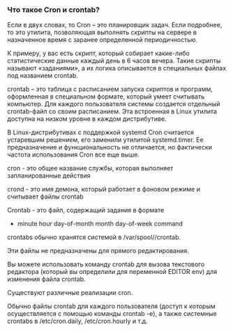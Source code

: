 ### Что такое Cron и crontab?

Если в двух словах, то Cron – это планировщик задач. Если подробнее, то это утилита, позволяющая выполнять скрипты на сервере в назначенное время с заранее определенной периодичностью.

К примеру, у вас есть скрипт, который собирает какие-либо статистические данные каждый день в 6 часов вечера. Такие скрипты называют «заданиями», а их логика описывается в специальных файлах под названием сrontab.

crontab – это таблица с расписанием запуска скриптов и программ, оформленная в специальном формате, который умеет считывать компьютер. Для каждого пользователя системы создается отдельный crontab-файл со своим расписанием. Эта встроенная в Linux утилита доступна на низком уровне в каждом дистрибутиве.

В Linux-дистрибутивах с поддержкой systemd Cron считается устаревшим решением, его заменили утилитой systemd.timer. Ее предназначение и функциональность не отличается, но фактически частота использования Cron все еще выше.

cron - это общее название службы, которая выполняет запланированные действия

crond - это имя демона, который работает в фоновом режиме и считывает файлы crontab

Crontab - это файл, содержащий задания в формате

- minute hour day-of-month month day-of-week  command

crontabs обычно хранятся системой в /var/spool/<username>/crontab.

Эти файлы не предназначены для прямого редактирования.

Вы можете использовать команду crontab для вызова текстового редактора (который вы определили для переменной EDITOR env) для изменения файла crontab.

Существуют различные реализации cron.

Обычно файлы crontab для каждого пользователя (доступ к которым осуществляется с помощью команды crontab -e), а также системные crontabs в /etc/cron.daily, /etc/cron.hourly и т.д.
